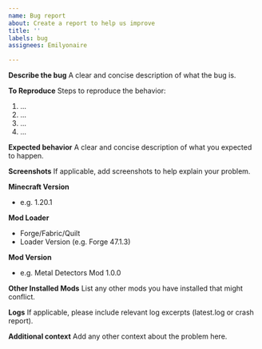 ```yaml
---
name: Bug report
about: Create a report to help us improve
title: ''
labels: bug
assignees: Emilyonaire

---
```


**Describe the bug**
A clear and concise description of what the bug is.

**To Reproduce**
Steps to reproduce the behavior:
1. ...
2. ...
3. ...
4. ...

**Expected behavior**
A clear and concise description of what you expected to happen.

**Screenshots**
If applicable, add screenshots to help explain your problem.

**Minecraft Version**
- e.g. 1.20.1

**Mod Loader**
- Forge/Fabric/Quilt
- Loader Version (e.g. Forge 47.1.3)

**Mod Version**
- e.g. Metal Detectors Mod 1.0.0

**Other Installed Mods**
List any other mods you have installed that might conflict.

**Logs**
If applicable, please include relevant log excerpts (latest.log or crash report).

**Additional context**
Add any other context about the problem here.
